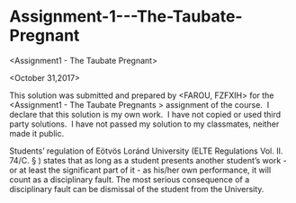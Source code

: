 # Assignment-1---The-Taubate-Pregnant
<FAROU>
  
<FZFXIH>
  
<Assignment1 - The Taubate Pregnant>

<October 31,2017>

This solution was submitted and prepared by <FAROU, FZFXIH> for the <Assignment1 - The Taubate Pregnants > assignment of the <Java programming language> course. 
I declare that this solution is my own work. 
I have not copied or used third party solutions. 
I have not passed my solution to my classmates, neither  made it public. 
  
Students’ regulation of Eötvös Loránd University (ELTE Regulations Vol. II. 74/C. § ) states that as long as a student presents another student’s work - or at least the significant part of it - as his/her own performance, it will count as a disciplinary fault. The most serious consequence of a disciplinary fault can be dismissal of the student from the University.
